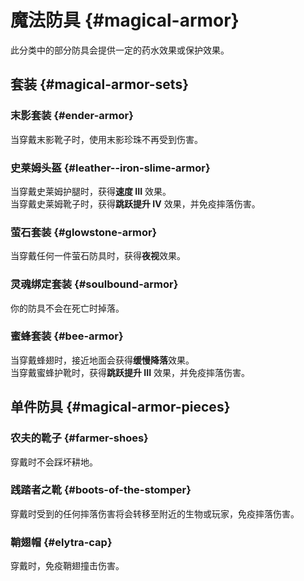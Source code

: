 # 魔法防具 {#magical-armor}

此分类中的部分防具会提供一定的药水效果或保护效果。

## 套装 {#magical-armor-sets}

### 末影套装 {#ender-armor}

当穿戴末影靴子时，使用末影珍珠不再受到伤害。

### 史莱姆头盔 {#leather--iron-slime-armor}

当穿戴史莱姆护腿时，获得**速度 III** 效果。  
当穿戴史莱姆靴子时，获得**跳跃提升 IV** 效果，并免疫摔落伤害。

### 萤石套装 {#glowstone-armor}

当穿戴任何一件萤石防具时，获得**夜视**效果。

### 灵魂绑定套装 {#soulbound-armor}

你的防具不会在死亡时掉落。

### 蜜蜂套装 {#bee-armor}

当穿戴蜂翅时，接近地面会获得**缓慢降落**效果。  
当穿戴蜜蜂护靴时，获得**跳跃提升 III** 效果，并免疫摔落伤害。

## 单件防具 {#magical-armor-pieces}

### 农夫的靴子 {#farmer-shoes}

穿戴时不会踩坏耕地。

### 践踏者之靴 {#boots-of-the-stomper}

穿戴时受到的任何摔落伤害将会转移至附近的生物或玩家，免疫摔落伤害。

### 鞘翅帽 {#elytra-cap}

穿戴时，免疫鞘翅撞击伤害。
